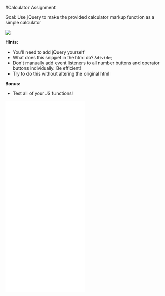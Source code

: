#Calculator Assignment

Goal: Use jQuery to make the provided calculator markup function as a simple calculator

![](http://i.gyazo.com/be1690103f5fb61e690024030b5a80b5.gif)

**Hints:**

* You'll need to add jQuery yourself
* What does this snippet in the html do? `&divide;`
* Don't manually add event listeners to all number buttons and operator buttons individually. Be efficient!
* Try to do this without altering the original html

**Bonus:**

* Test all of your JS functions!

<iframe width="250" height="600" src="//invis.io/MH4Y91NEB" frameborder="0" allowfullscreen></iframe>
